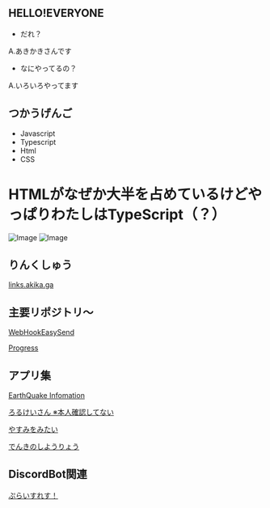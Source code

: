 ## HELLO!EVERYONE
- だれ？

A.あきかきさんです

- なにやってるの？

A.いろいろやってます

## つかうげんご
- Javascript
- Typescript
- Html
- CSS

# HTMLがなぜか大半を占めているけどやっぱりわたしはTypeScript（？）
![Image](https://github-readme-stats.vercel.app/api?username=akikaki-bot&count_private=true)
![Image](https://github-readme-stats.vercel.app/api/top-langs/?username=akikaki-bot&layout=compact)


## りんくしゅう
[links.akika.ga](https://links.akika.ga)

## 主要リポジトリ～
[WebHookEasySend](https://github.com/akikaki-bot/webhook_easy_send)

[Progress](https://github.com/akikaki-bot/Progress)

## アプリ集
[EarthQuake Infomation](http://www.jpeq.ml)

[ろるけいさん ※本人確認してない](https://rollmath.akika.ga)

[やすみをみたい](https://holidays.f5.si)

[でんきのしようりょう](http://energy-usage.f5.si)

## DiscordBot関連

[ぷらいすれす！](https://priceless.f5.si)

<!---

どうも！これを見ている方！
私のこともっと知りたい？知りたいでしょ？知りたいよね？
そうだね！じゃあなにする？
https://twitter.com/tensai_akikaki
↑ついったーだよ！よかったら！

--->
